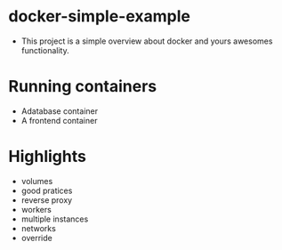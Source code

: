 # docker-simple-example
* This project is a simple overview about docker and yours awesomes functionality.

# Running containers
* Adatabase container
* A frontend container

# Highlights
* volumes
* good pratices
* reverse proxy
* workers
* multiple instances
* networks
* override

